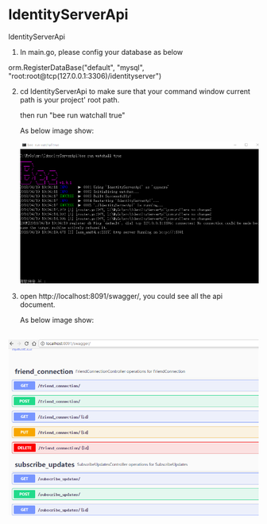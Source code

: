 # IdentityServerApi
IdentityServerApi

1. In main.go, please config your database as below

orm.RegisterDataBase("default", "mysql", "root:root@tcp(127.0.0.1:3306)/identityserver")

2. cd IdentityServerApi to make sure that your command window current path is your project' root path.

   then run "bee run watchall true"

   As below image show:
   
   ![](https://github.com/AccentureRapid/IdentityServerApi/blob/master/201801.png)

3. open http://localhost:8091/swagger/, you could see all the api document.

   As below image show:
   
   ![](https://github.com/AccentureRapid/IdentityServerApi/blob/master/201802.png)
